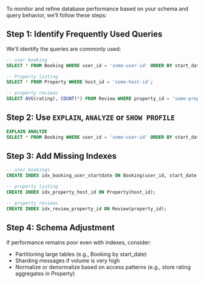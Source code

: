 To monitor and refine database performance based on your schema and query behavior, we’ll follow these steps:

## Step 1: Identify Frequently Used Queries

We'll identify the queries are commonly used:

```sql
-- user booking
SELECT * FROM Booking WHERE user_id = 'some-user-id' ORDER BY start_date DESC;

-- Property listing
SELECT * FROM Property WHERE host_id = 'some-host-id';

-- property reviews
SELECT AVG(rating), COUNT(*) FROM Review WHERE property_id = 'some-property-id';

```

## Step 2: Use `EXPLAIN`, `ANALYZE` or `SHOW PROFILE`

```sql
EXPLAIN ANALYZE
SELECT * FROM Booking WHERE user_id = 'some-user-id' ORDER BY start_date DESC;
```

## Step 3: Add Missing Indexes

```sql
-- user bookings
CREATE INDEX idx_booking_user_startdate ON Booking(user_id, start_date DESC);

-- property listing
CREATE INDEX idx_property_host_id ON Property(host_id);

-- property reviews
CREATE INDEX idx_review_property_id ON Review(property_id);
```

## Step 4: Schema Adjustment

If performance remains poor even with indexes, consider:

- Partitioning large tables (e.g., Booking by start_date)
- Sharding messages if volume is very high
- Normalize or denormalize based on access patterns (e.g., store rating aggregates in Property)
